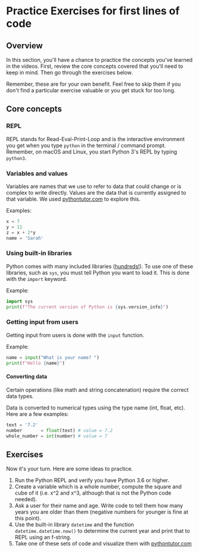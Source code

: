 # Practice Exercises for first lines of code

## Overview

In this section, you'll have a chance to practice the concepts you've learned in the videos. First, review the core concepts covered that you'll need to keep in mind. Then go through the exercises below. 

Remember, these are for your own benefit. Feel free to skip them if you don't find a particular exercise valuable or you get stuck for too long.

## Core concepts

### REPL

REPL stands for Read-Eval-Print-Loop and is the interactive environment you get when you type `python` in the terminal / command prompt. Remember, on macOS and Linux, you start Python 3's REPL by typing `python3`.

### Variables and values

Variables are names that we use to refer to data that could change or is complex to write directly. Values are the data that is currently assigned to that variable. We used [pythontutor.com](http://pythontutor.com) to explore this.

Examples:

```python
x = 7
y = 11
z = x + 2*y 
name = 'Sarah'
```

### Using built-in libraries

Python comes with many included libraries ([hundreds!](https://docs.python.org/3/library/)). To use one of these libraries, such as `sys`, you must tell Python you want to load it. This is done with the `import` keyword. 

Example:

```python
import sys
print(f"The current version of Python is {sys.version_info}")
```

### Getting input from users

Getting input from users is done with the `input` function.

Example:

```python
name = input("What is your name? ")
print(f"Hello {name}")
```

#### Converting data

Certain operations (like math and string concatenation) require the correct data types.

Data is converted to numerical types using the type name (int, float, etc). Here are a few examples:

```python
text = '7.2'
number       = float(text) # value = 7.2
whole_number = int(number) # value = 7
```

## Exercises

Now it's your turn. Here are some ideas to practice. 

1. Run the Python REPL and verify you have Python 3.6 or higher.
2. Create a variable which is a whole number, compute the square and cube of it (i.e. x^2 and x^3, although that is not the Python code needed).
3. Ask a user for their name and age. Write code to tell them how many years you are older than them (negative numbers for younger is fine at this point).
4. Use the built-in library `datetime` and the function `datetime.datetime.now()` to determine the current year and print that to REPL using an f-string.
5. Take one of these sets of code and visualize them with [pythontutor.com](http://pythontutor.com/visualize.html#mode=edit)